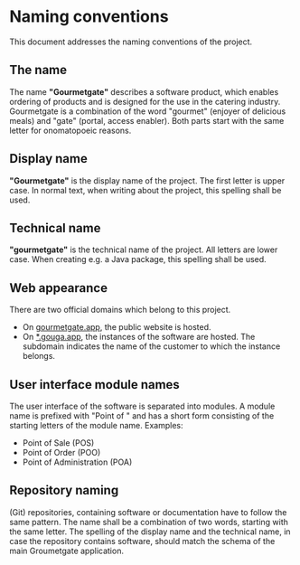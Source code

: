 # Naming conventions

This document addresses the naming conventions of the project.

## The name

The name **"Gourmetgate"** describes a software product, which enables ordering of products and is designed for the use
in the catering industry.
Gourmetgate is a combination of the word "gourmet" (enjoyer of delicious meals) and "gate" (portal, access enabler).
Both parts start with the same letter for onomatopoeic reasons.

## Display name

**"Gourmetgate"** is the display name of the project. The first letter is upper case. In normal text, when writing about
the project, this spelling shall be used.

## Technical name

**"gourmetgate"** is the technical name of the project. All letters are lower case. When creating e.g. a Java package,
this spelling shall be used.

## Web appearance

There are two official domains which belong to this project.

- On [gourmetgate.app](https://gourmetgate.app), the public website is hosted.
- On [*.gouga.app](https://gouga.app), the instances of the software are hosted. The subdomain indicates the name of the
  customer to which the instance belongs.

## User interface module names

The user interface of the software is separated into modules. A module name is prefixed with "Point of " and has a short
form consisting of the starting letters of the module name. Examples:

- Point of Sale (POS)
- Point of Order (POO)
- Point of Administration (POA)

## Repository naming

(Git) repositories, containing software or documentation have to follow the same pattern. The name shall be a combination of
two words, starting with the same letter. The spelling of the display name and the technical name, in case the repository
contains software, should match the schema of the main Groumetgate application.
